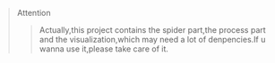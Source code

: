 > Attention
>> Actually,this project contains the spider part,the process part and the visualization,which may need a lot of denpencies.If u wanna use it,please take care of it.

